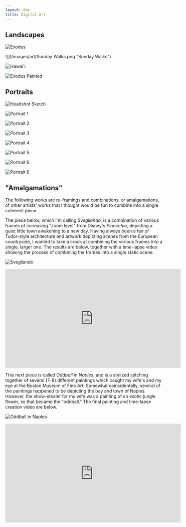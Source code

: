 ```yaml
---
layout: doc
title: Digital Art
---
```


## Landscapes

![](/images/art/Exodus.png "Exodus")

![](/images/art/Sunday Walks.png "Sunday Walks")

![](/images/art/Hawaii.JPG "Hawai\'i")

![](/images/art/Exodus_Cropped.png "Exodus Painted")

## Portraits

![](/images/art/Headshot_Sketch.png "Headshot Sketch")

![](/images/art/IMG_0266.PNG "Portrait 1")

![](/images/art/IMG_0267.PNG "Portrait 2")

![](/images/art/IMG_0268.PNG "Portrait 3")

![](/images/art/IMG_0269.PNG "Portrait 4")

![](/images/art/mapoftheworld.png "Portrait 5")

![](/images/art/K.png "Portrait 6")

![](/images/art/mamiYPapi.png "Portrait 6")

## "Amalgamations"

The following works are re-framings and combinations, or amalgamations, of other artists' works that I thought would be fun to combine into a single coherent piece.

The piece below, which I'm calling *Svegliando*, is a combination of various frames of increasing "zoom level" from Disney's *Pinocchio*, depicting a quiet little town awakening to a new day. Having always been a fan of Tudor-style architecture and artwork depicting scenes from the European countryside, I wanted to take a crack at combining the various frames into a single, larger one. The results are below, together with a time-lapse video showing the process of combining the frames into a single static scene.

![](/images/art/Svegliando.png "Svegliando")

<iframe width="560" height="315" src="https://www.youtube.com/embed/TbX_hLWePcc" frameborder="0" allow="accelerometer; autoplay; encrypted-media; gyroscope; picture-in-picture" allowfullscreen></iframe>

This next piece is called *Oddball in Naples*, and is a stylized stitching together of several (7-8) different paintings which caught my wife's and my eye at the Boston Museum of Fine Art. Somewhat coincidentally, several of the paintings happened to be depicting the bay and town of Naples. However, the show-stealer for my wife was a painting of an exotic jungle flower, so that became the "oddball." The final painting and time-lapse creation video are below.

![](/images/art/Oddball_in_Naples.png "Oddball in Naples")

<iframe width="560" height="315" src="https://www.youtube.com/embed/dA4dSvyQfFM" frameborder="0" allow="accelerometer; autoplay; encrypted-media; gyroscope; picture-in-picture" allowfullscreen></iframe>
